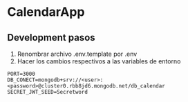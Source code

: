 # CalendarApp

## Development pasos

1. Renombrar archivo .env.template por .env
2. Hacer los cambios respectivos a las variables de entorno

```
PORT=3000
DB_CONECT=mongodb+srv://<user>:<password>@cluster0.rbb8jd6.mongodb.net/db_calendar
SECRET_JWT_SEED=Secretword

```